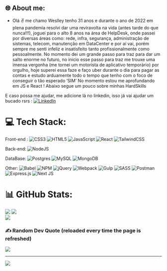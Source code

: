 
## 🌐 About me:
 - Olá ✌ me chamo Weslley tenho 31 anos e durante o ano de 2022 em plena pandemia resolvi dar uma reviravolta na vida (antes tarde do que nunca!!!), joguei para o alto 8 anos na área de HelpDesk, onde passei por diversas áreas como: rede, infra, segurança, administração de sistemas, telecom, manutenção em DataCenter e por aí vai, porém sempre me senti infeliz e insatisfeito tanto profissionalmente como pessoalmente.
No momento dei um grande passo para traz para dar um salto enorme no futuro, no inicio esse passo para traz me trouxe uma imensa vergonha (me tornei um motorista de aplicativo temporário) por orgulho, hoje superei essa faze e faço uber durante o dia para pagar as contas e estudo arduamente todo o tempo que tenho com o foco de conseguir o tão esperado ‘SIM’
No momento estou me aprofundando em JS e React !
Abaixo segue um pouco sobre minhas HardSkills


E caso possa me ajudar, me adicione lá no linkedin, isso já vai ajudar um bucado rsrs : 
[![LinkedIn](https://img.shields.io/badge/LinkedIn-%230077B5.svg?logo=linkedin&logoColor=white)](https://linkedin.com/in/wellcod/) 



# 💻 Tech Stack:
Front-end :
![CSS3](https://img.shields.io/badge/css3-%231572B6.svg?style=plastic&logo=css3&logoColor=white)
![HTML5](https://img.shields.io/badge/html5-%23E34F26.svg?style=plastic&logo=html5&logoColor=white) 
![JavaScript](https://img.shields.io/badge/javascript-%23323330.svg?style=plastic&logo=javascript&logoColor=%23F7DF1E) 
![React](https://img.shields.io/badge/react-%2320232a.svg?style=plastic&logo=react&logoColor=%2361DAFB)
![TailwindCSS](https://img.shields.io/badge/tailwindcss-%2338B2AC.svg?style=plastic&logo=tailwind-css&logoColor=white)


Back-end: 
![NodeJS](https://img.shields.io/badge/node.js-6DA55F?style=plastic&logo=node.js&logoColor=white) 



DataBase:
![Postgres](https://img.shields.io/badge/postgres-%23316192.svg?style=plastic&logo=postgresql&logoColor=white)
![MySQL](https://img.shields.io/badge/mysql-%2300f.svg?style=plastic&logo=mysql&logoColor=white) 
![MongoDB](https://img.shields.io/badge/MongoDB-%234ea94b.svg?style=plastic&logo=mongodb&logoColor=white)


Other:
![Babel](https://img.shields.io/badge/Babel-F9DC3e?style=plastic&logo=babel&logoColor=black)
![NPM](https://img.shields.io/badge/NPM-%23000000.svg?style=plastic&logo=npm&logoColor=white)
![jQuery](https://img.shields.io/badge/jquery-%230769AD.svg?style=plastic&logo=jquery&logoColor=white)
![Webpack](https://img.shields.io/badge/webpack-%238DD6F9.svg?style=plastic&logo=webpack&logoColor=black)
![Gulp](https://img.shields.io/badge/GULP-%23CF4647.svg?style=plastic&logo=gulp&logoColor=white)
![SASS](https://img.shields.io/badge/SASS-hotpink.svg?style=plastic&logo=SASS&logoColor=white)
![Postman](https://img.shields.io/badge/Postman-FF6C37?style=plastic&logo=postman&logoColor=white)  
![Express.js](https://img.shields.io/badge/express.js-%23404d59.svg?style=plastic&logo=express&logoColor=%2361DAFB)
![Next JS](https://img.shields.io/badge/Next-black?style=plastic&logo=next.js&logoColor=white)



# 📊 GitHub Stats:
![](https://github-readme-stats.vercel.app/api?username=WellCod&theme=dracula&hide_border=false&include_all_commits=true&count_private=true)
![](https://github-readme-streak-stats.herokuapp.com/?user=WellCod&theme=dracula&hide_border=false)<br/>
![](https://github-readme-stats.vercel.app/api/top-langs/?username=WellCod&theme=dracula&hide_border=false&include_all_commits=true&count_private=true&layout=compact)



  
### ✍️ Random Dev Quote  (reloaded every time the page is refreshed)
![](https://quotes-github-readme.vercel.app/api?type=vetical&theme=radical)



---
[![](https://visitcount.itsvg.in/api?id=WellCod&icon=5&color=4)](https://visitcount.itsvg.in)



